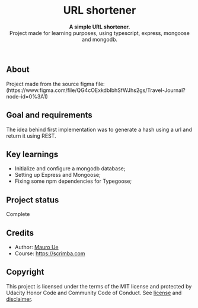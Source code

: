 <div align="center"><img src=></div>
<h1 align="center">URL shortener</h1>
<p align="center"><strong>A simple URL shortener.</strong>
<br>Project made for learning purposes, using typescript, express, mongoose and mongodb.</p>
<br/>

<h2>About</h2>
Project made from the source figma file: (https://www.figma.com/file/QG4cOExkdbIbhSfWJhs2gs/Travel-Journal?node-id=0%3A1)

<h2>Goal and requirements</h2>

The idea behind first implementation was to generate a hash using a url and return it using REST.

<h2>Key learnings</h2>

- Initialize and configure a mongodb database;
- Setting up Express and Mongoose;
- Fixing some npm dependencies for Typegoose;

[//]: # ( If project has been improved after submission, here is a good place to specify it.)

<h2>Project status</h2>

Complete

<h2>Credits</h2>

- Author: <a href="https://twitter.com/mauroue" target="_blank">Mauro Ue</a>
- Course: https://scrimba.com

<h2>Copyright</h2>
This project is licensed under the terms of the MIT license and protected by Udacity Honor Code and Community Code of Conduct. See <a href="LICENSE.md">license</a> and <a href="LICENSE.DISCLAIMER.md">disclaimer</a>.
